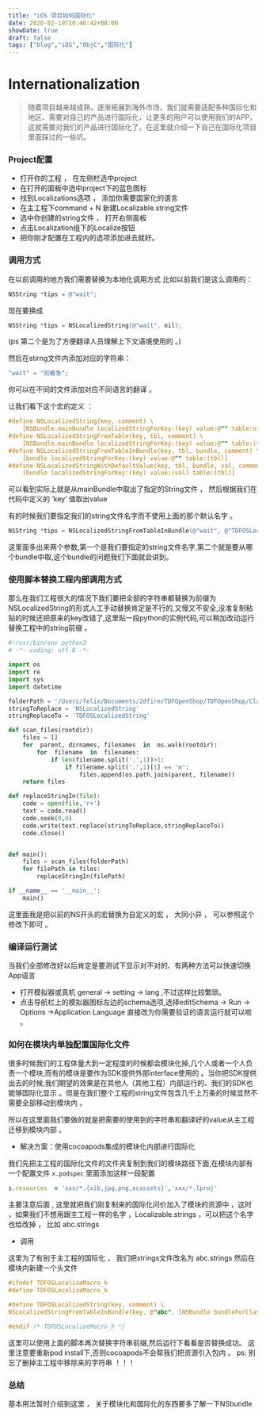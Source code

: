 ```yaml
---
title: "iOS 项目如何国际化"
date: 2020-02-19T10:46:42+08:00
showDate: true
draft: false
tags: ["blog","iOS","ObjC","国际化"]
---
```


# Internationalization

> 随着项目越来越成熟，逐渐拓展到海外市场，我们就需要适配多种国际化和地区、需要对自己的产品进行国际化，让更多的用户可以使用我们的APP，这就需要对我们的产品进行国际化了。在这里就介绍一下自己在国际化项目里面踩过的一些坑。

### Project配置

- 打开你的工程 ， 在左侧栏选中project
- 在打开的面板中选中project下的蓝色图标
- 找到Localizations选项 ， 添加你需要国家化的语言
- 在主工程下command + N 新建Localizable.string文件
- 选中你创建的string文件 ， 打开右侧面板
- 点击Localization组下的Localize按钮
- 把你刚才配置在工程内的选项添加进去就好。

### 调用方式

在以前调用的地方我们需要替换为本地化调用方式
比如以前我们是这么调用的：

```objectivec
NSString *tips = @"wait";
```

现在要换成

```objectivec
NSString *tips = NSLocalizedString(@"wait", nil);
```

(ps 第二个是为了方便翻译人员理解上下文语境使用的 。)

然后在stirng文件内添加对应的字符串：

```objectivec
"wait" = "别着急";
```

你可以在不同的文件添加对应不同语言的翻译 。

让我们看下这个宏的定义 ：

```objectivec
#define NSLocalizedString(key, comment) \
    [NSBundle.mainBundle localizedStringForKey:(key) value:@"" table:nil]
#define NSLocalizedStringFromTable(key, tbl, comment) \
    [NSBundle.mainBundle localizedStringForKey:(key) value:@"" table:(tbl)]
#define NSLocalizedStringFromTableInBundle(key, tbl, bundle, comment) \
    [bundle localizedStringForKey:(key) value:@"" table:(tbl)]
#define NSLocalizedStringWithDefaultValue(key, tbl, bundle, val, comment) \
    [bundle localizedStringForKey:(key) value:(val) table:(tbl)]
```

可以看到实际上就是从mainBundle中取出了指定的String文件 ， 然后根据我们在代码中定义的 ‘key’ 值取出value

有的时候我们要指定我们的string文件名字而不使用上面的那个默认名字 。

```objectivec
NSString *tips = NSLocalizedStringFromTableInBundle(@"wait", @"TDFOSLocalizable", [NSBundle bundleForClass:[self class]], @"some tips to tell user wait")；
```

这里面多出来两个参数,第一个是我们要指定的string文件名字,第二个就是要从哪个bundle中取,这个bundle的问题我们下面就会讲到。

### 使用脚本替换工程内部调用方式

那么在我们工程很大的情况下我们要把全部的字符串都替换为前缀为NSLocalizedString的形式人工手动替换肯定是不行的,又慢又不安全,没准复制粘贴的时候还把原来的key改错了,这里贴一段python的实例代码,可以稍加改动运行替换工程中的string前缀 。

```python
#!/usr/bin/env python3
# -*- coding: utf-8 -*-

import os
import re
import sys
import datetime

folderPath = '/Users/felix/Documents/2dfire/TDFOpenShop/TDFOpenShop/Classes'
stringToReplace = 'NSLocalizedString'
stringReplaceTo = 'TDFOSLocalizedString'

def scan_files(rootdir):
    files = []
    for  parent, dirnames, filenames  in  os.walk(rootdir):
        for  filename  in  filenames:
            if len(filename.split('.',1))>1:
                if filename.split('.',1)[1] == 'm':
                    files.append(os.path.join(parent, filename))
    return files

def replaceStringIn(file):
    code = open(file,'r+')
    text = code.read()
    code.seek(0,0)
    code.write(text.replace(stringToReplace,stringReplaceTo))
    code.close()


def main():
    files = scan_files(folderPath)
    for filePath in files:
        replaceStringIn(filePath)

if __name__ == '__main__':
    main()
```

这里面我是把以前的NS开头的宏替换为自定义的宏 ， 大同小异 ， 可以参照这个修改下即可 。

### 编译运行测试

当我们全部修改好以后肯定是要测试下显示对不对的、有两种方法可以快速切换App语言

- 打开模拟器或真机 general -> setting -> lang ,不过这样比较繁琐。
- 点击导航栏上的模拟器图标左边的schema选项,选择editSchema -> Run -> Options ->Application Language 直接改为你需要验证的语言运行就可以啦 。

### 如何在模块内单独配置国际化文件

很多时候我们的工程体量大到一定程度的时候都会模块化掉,几个人或者一个人负责一个模块,而有的模块是要作为SDK提供外部interface使用的 。当你把SDK提供出去的时候,我们期望的效果是在其他人（其他工程）内部运行的、我们的SDK也能够国际化显示 。但是在我们整个工程的string文件包含几千上万条的时候显然不需要全部移动到模块内 。

所以在这里面我们要做的就是把需要的使用到的字符串和翻译好的value从主工程迁移到模块内部 。

- 解决方案：使用cocoapods集成的模块化内部进行国际化

我们先把主工程的国际化文件的文件夹复制到我们的模块路径下面,在模块内部有一个配置文件 `x.podspec` 里面添加这样一段配置

```ruby
s.resources  = 'xxx/*.{xib,jpg,png,xcassets}','xxx/*.lproj'
```

主要注意后面 , 这里就把我们刚复制来的国际化问价加入了模块的资源中 ，这时 ，如果我们不想用跟主工程一样的名字 ，Localizable.strings ，可以把这个名字也给改掉 ， 比如 abc.strings

- 调用

这里为了有别于主工程的国际化 ， 我们把strings文件改名为 abc.strings 然后在模块内新建一个头文件

```objectivec
#ifndef TDFOSLocalizeMacro_h
#define TDFOSLocalizeMacro_h

#define TDFOSLocalizedString(key, comment) \
NSLocalizedStringFromTableInBundle(key, @"abc", [NSBundle bundleForClass:[self class]], comment)

#endif /* TDFOSLocalizeMacro_h */
```

这里可以使用上面的脚本再次替换字符串前缀,然后运行下看看是否替换成功。
这里注意要重新pod install下,否则cocoapods不会帮我们把资源引入包内 。
ps: 别忘了删掉主工程中移除来的字符串 ！！！

### 总结

基本用法暂时介绍到这里 ， 关于模块化和国际化的东西要多了解一下NSbundle
